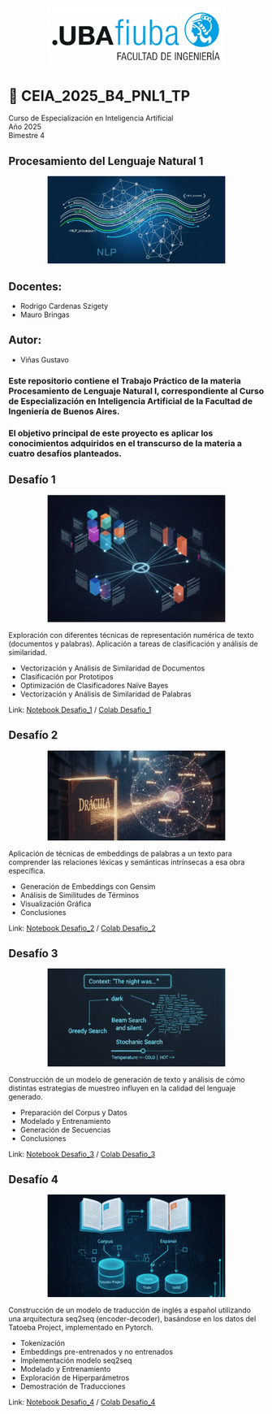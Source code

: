 <p align="center">
  <img src="./images/logoFIUBA.png" width="350" title="FIUBA" alt="Logo FIUBA">
</p>


# 🤖 CEIA_2025_B4_PNL1_TP

Curso de Especialización en Inteligencia Artificial  
Año 2025  
Bimestre 4  

## Procesamiento del Lenguaje Natural 1  

<p align="center">
  <img src="./images/npl.png" width="350" title="FIUBA" alt="Logo FIUBA">
</p>

## Docentes:
* Rodrigo Cardenas Szigety
* Mauro Bringas

## Autor:
* Viñas Gustavo


### Este repositorio contiene el Trabajo Práctico de la materia Procesamiento de Lenguaje Natural I, correspondiente al Curso de Especialización en Inteligencia Artificial de la Facultad de Ingeniería de Buenos Aires.

### El objetivo principal de este proyecto es aplicar los conocimientos adquiridos en el transcurso de la materia a cuatro desafíos planteados.


## Desafío 1
<p align="center">
  <img src="./images/desafio_1.png" width="350" title="FIUBA" alt="Desafío 1">
</p>

Exploración con diferentes técnicas de representación numérica de texto (documentos y palabras). Aplicación a tareas de clasificación y análisis de similaridad.
* Vectorización y Análisis de Similaridad de Documentos
* Clasificación por Prototipos
* Optimización de Clasificadores Naïve Bayes
* Vectorización y Análisis de Similaridad de Palabras

Link: [Notebook Desafio_1](Desafio_1.ipynb) / [Colab Desafio_1](https://colab.research.google.com/github/gjmv/CEIA_2025_B4_PNL1_TP/blob/main/Desafio_1.ipynb)


## Desafío 2
<p align="center">
  <img src="./images/desafio_2.png" width="350" title="FIUBA" alt="Desafío 2">
</p>

Aplicación de técnicas de embeddings de palabras a un texto para comprender las relaciones léxicas y semánticas intrínsecas a esa obra específica.
* Generación de Embeddings con Gensim
* Análisis de Similitudes de Términos
* Visualización Gráfica
* Conclusiones

Link: [Notebook Desafio_2](Desafio_2.ipynb) / [Colab Desafio_2](https://colab.research.google.com/github/gjmv/CEIA_2025_B4_PNL1_TP/blob/main/Desafio_2.ipynb)


## Desafío 3
<p align="center">
  <img src="./images/desafio_3.png" width="350" title="FIUBA" alt="Desafío 3">
</p>

Construcción de un modelo de generación de texto y análisis de cómo distintas estrategias de muestreo influyen en la calidad del lenguaje generado.
* Preparación del Corpus y Datos
* Modelado y Entrenamiento
* Generación de Secuencias
* Conclusiones

Link: [Notebook Desafio_3](Desafio_3.ipynb) / [Colab Desafio_3](https://colab.research.google.com/github/gjmv/CEIA_2025_B4_PNL1_TP/blob/main/Desafio_3.ipynb)


## Desafío 4
<p align="center">
  <img src="./images/desafio_4.png" width="350" title="FIUBA" alt="Desafío 4">
</p>

Construcción de un modelo de traducción de inglés a español utilizando una arquitectura seq2seq (encoder-decoder), basándose en los datos del Tatoeba Project, implementado en Pytorch.
* Tokenización
* Embeddings pre-entrenados y no entrenados
* Implementación modelo seq2seq
* Modelado y Entrenamiento
* Exploración de Hiperparámetros
* Demostración de Traducciones

Link: [Notebook Desafio_4](Desafio_4.ipynb) / [Colab Desafio_4](https://colab.research.google.com/github/gjmv/CEIA_2025_B4_PNL1_TP/blob/main/Desafio_4.ipynb)


